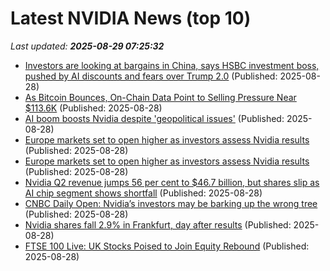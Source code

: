 # Latest NVIDIA News (top 10)
_Last updated: **2025-08-29 07:25:32**_

- [Investors are looking at bargains in China, says HSBC investment boss, pushed by AI discounts and fears over Trump 2.0](https://fortune.com/2025/08/28/investors-diversification-regions-ai-bargains-us/) (Published: 2025-08-28)
- [As Bitcoin Bounces, On-Chain Data Point to Selling Pressure Near $113.6K](https://www.coindesk.com/markets/2025/08/28/as-bitcoin-bounces-on-chain-data-point-to-sell-pressure-near-usd113-6k) (Published: 2025-08-28)
- [AI boom boosts Nvidia despite 'geopolitical issues'](https://www.bbc.com/news/articles/c3wnj8611y7o?xtor=AL-72-%5Bpartner%5D-%5Byahoo.north.america%5D-%5Bheadline%5D-%5Bnews%5D-%5Bbizdev%5D-%5Bisapi%5D) (Published: 2025-08-28)
- [Europe markets set to open higher as investors assess Nvidia results](https://biztoc.com/x/ad72d1f5a27491c7) (Published: 2025-08-28)
- [Europe markets set to open higher as investors assess Nvidia results](https://www.cnbc.com/2025/08/28/europe-markets-on-thurs-aug-28-nvidia-beat-.html) (Published: 2025-08-28)
- [Nvidia Q2 revenue jumps 56 per cent to $46.7 billion, but shares slip as AI chip segment shows shortfall](https://economictimes.indiatimes.com/news/international/us/nvidia-q2-revenue-jumps-56-per-cent-to-46-7-billion-but-shares-slip-as-ai-chip-segment-shows-shortfall/articleshow/123557844.cms) (Published: 2025-08-28)
- [CNBC Daily Open: Nvidia’s investors may be barking up the wrong tree](https://www.cnbc.com/2025/08/28/cnbc-daily-open-nvidia-investors-barking-up-wrong-tree-earnings.html) (Published: 2025-08-28)
- [Nvidia shares fall 2.9% in Frankfurt, day after results](https://biztoc.com/x/4d22c55152870b94) (Published: 2025-08-28)
- [FTSE 100 Live: UK Stocks Poised to Join Equity Rebound](https://biztoc.com/x/87c092b329f6f1ea) (Published: 2025-08-28)

